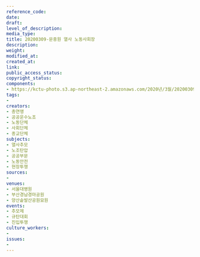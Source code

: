 ```yaml
---
reference_code: 
date: 
draft: 
level_of_description: 
media_type: 
title: 20200309-문중원 열사 노동사회장
description: 
weight: 
modified_at: 
created_at: 
link: 
public_access_status: 
copyright_status: 
components:
- https://kctu-photo.s3.ap-northeast-2.amazonaws.com/2020년/3월/20200309-문중원+열사+노동사회장/1_CTU3736.jpg
tags:
- 
creators:
- 총연맹
- 공공운수노조
- 노동단체
- 사회단체
- 종교단체
subjects:
- 열사추모
- 노조탄압
- 공공부문
- 노동안전
- 현장투쟁
sources:
- 
venues:
- 서울대병원
- 부산경남경마공원
- 양산솥발산공원묘원
events:
- 추모제
- 규탄대회
- 진입투쟁
culture_workers:
- 
issues:
- 
---
```

